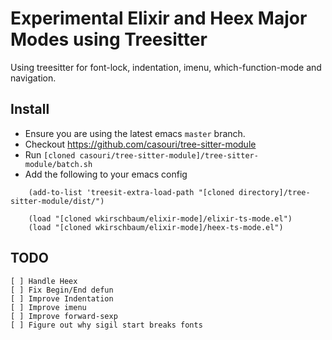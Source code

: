# Experimental Elixir and Heex Major Modes using Treesitter

Using treesitter for font-lock, indentation, imenu,
which-function-mode and navigation.

## Install

- Ensure you are using the latest emacs `master` branch. 
- Checkout https://github.com/casouri/tree-sitter-module
- Run `[cloned casouri/tree-sitter-module]/tree-sitter-module/batch.sh`
- Add the following to your emacs config

```elisp
    (add-to-list 'treesit-extra-load-path "[cloned directory]/tree-sitter-module/dist/")
    
    (load "[cloned wkirschbaum/elixir-mode]/elixir-ts-mode.el")
    (load "[cloned wkirschbaum/elixir-mode]/heex-ts-mode.el")
```

## TODO

    [ ] Handle Heex
    [ ] Fix Begin/End defun
    [ ] Improve Indentation
    [ ] Improve imenu
    [ ] Improve forward-sexp
    [ ] Figure out why sigil start breaks fonts
